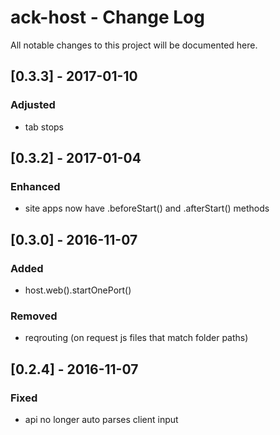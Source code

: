 # ack-host - Change Log
All notable changes to this project will be documented here.

## [0.3.3] - 2017-01-10
### Adjusted
- tab stops

## [0.3.2] - 2017-01-04
### Enhanced
- site apps now have .beforeStart() and .afterStart() methods

## [0.3.0] - 2016-11-07
### Added
- host.web().startOnePort()
### Removed
- reqrouting (on request js files that match folder paths)

## [0.2.4] - 2016-11-07
### Fixed
- api no longer auto parses client input
